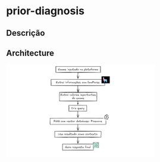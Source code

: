 # prior-diagnosis

## Descrição


## Architecture
<img src="./img/image.png" width="400" height="250">